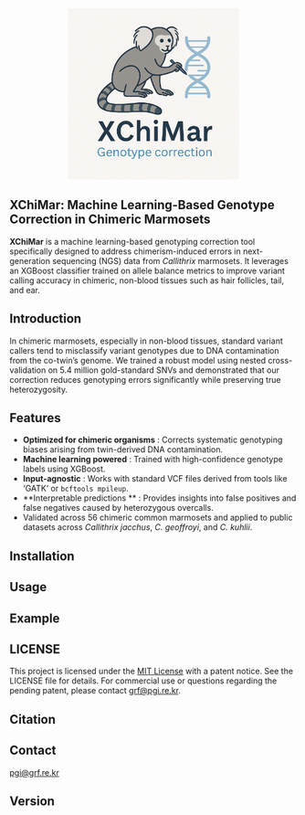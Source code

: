 <p align="center">
  <img src="./XChiMar_logo3.png" alt="XChiMar Logo" width="300"/>
</p>

## XChiMar: Machine Learning-Based Genotype Correction in Chimeric Marmosets

**XChiMar** is a machine learning-based genotyping correction tool specifically designed to address chimerism-induced errors in next-generation sequencing (NGS) data from _Callithrix_ marmosets. It leverages an XGBoost classifier trained on allele balance metrics to improve variant calling accuracy in chimeric, non-blood tissues such as hair follicles, tail, and ear.

## Introduction
In chimeric marmosets, especially in non-blood tissues, standard variant callers tend to misclassify variant genotypes due to DNA contamination from the co-twin’s genome. We trained a robust model using nested cross-validation on 5.4 million gold-standard SNVs and demonstrated that our correction reduces genotyping errors significantly while preserving true heterozygosity.

## Features
- **Optimized for chimeric organisms** : Corrects systematic genotyping biases arising from twin-derived DNA contamination.
- **Machine learning powered** : Trained with high-confidence genotype labels using XGBoost.
- **Input-agnostic** : Works with standard VCF files derived from tools like ‘GATK’ or `bcftools mpileup`.
- **Interpretable predictions ** : Provides insights into false positives and false negatives caused by heterozygous overcalls.
- Validated across 56 chimeric common marmosets and applied to public datasets across _Callithrix jacchus_, _C. geoffroyi_, and _C. kuhlii_. 

## Installation

## Usage

## Example

## LICENSE
This project is licensed under the [MIT License](LICENSE) with a patent notice. See the LICENSE file for details.
For commercial use or questions regarding the pending patent, please contact [grf@pgi.re.kr](mailto:grf@pgi.re.kr).

## Citation

## Contact
pgi@grf.re.kr

## Version


